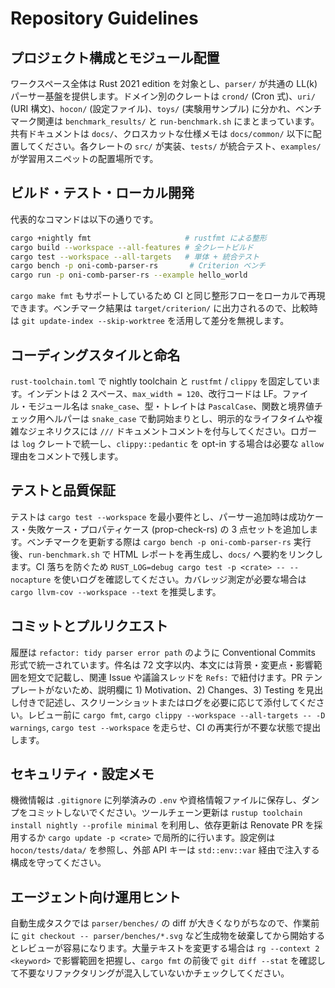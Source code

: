 # Repository Guidelines

## プロジェクト構成とモジュール配置
ワークスペース全体は Rust 2021 edition を対象とし、`parser/` が共通の LL(k) パーサー基盤を提供します。ドメイン別のクレートは `crond/` (Cron 式)、`uri/` (URI 構文)、`hocon/` (設定ファイル)、`toys/` (実験用サンプル) に分かれ、ベンチマーク関連は `benchmark_results/` と `run-benchmark.sh` にまとまっています。共有ドキュメントは `docs/`、クロスカットな仕様メモは `docs/common/` 以下に配置してください。各クレートの `src/` が実装、`tests/` が統合テスト、`examples/` が学習用スニペットの配置場所です。

## ビルド・テスト・ローカル開発
代表的なコマンドは以下の通りです。
```bash
cargo +nightly fmt                     # rustfmt による整形
cargo build --workspace --all-features # 全クレートビルド
cargo test --workspace --all-targets   # 単体 + 統合テスト
cargo bench -p oni-comb-parser-rs       # Criterion ベンチ
cargo run -p oni-comb-parser-rs --example hello_world
```
`cargo make fmt` もサポートしているため CI と同じ整形フローをローカルで再現できます。ベンチマーク結果は `target/criterion/` に出力されるので、比較時は `git update-index --skip-worktree` を活用して差分を無視します。

## コーディングスタイルと命名
`rust-toolchain.toml` で nightly toolchain と `rustfmt` / `clippy` を固定しています。インデントは 2 スペース、`max_width = 120`、改行コードは LF。ファイル・モジュール名は `snake_case`、型・トレイトは `PascalCase`、関数と境界値チェック用ヘルパーは `snake_case` で動詞始まりとし、明示的なライフタイムや複雑なジェネリクスには `///` ドキュメントコメントを付与してください。ロガーは `log` クレートで統一し、`clippy::pedantic` を opt-in する場合は必要な `allow` 理由をコメントで残します。

## テストと品質保証
テストは `cargo test --workspace` を最小要件とし、パーサー追加時は成功ケース・失敗ケース・プロパティケース (prop-check-rs) の 3 点セットを追加します。ベンチマークを更新する際は `cargo bench -p oni-comb-parser-rs` 実行後、`run-benchmark.sh` で HTML レポートを再生成し、`docs/` へ要約をリンクします。CI 落ちを防ぐため `RUST_LOG=debug cargo test -p <crate> -- --nocapture` を使いログを確認してください。カバレッジ測定が必要な場合は `cargo llvm-cov --workspace --text` を推奨します。

## コミットとプルリクエスト
履歴は `refactor: tidy parser error path` のように Conventional Commits 形式で統一されています。件名は 72 文字以内、本文には背景・変更点・影響範囲を短文で記載し、関連 Issue や議論スレッドを `Refs:` で紐付けます。PR テンプレートがないため、説明欄に 1) Motivation、2) Changes、3) Testing を見出し付きで記述し、スクリーンショットまたはログを必要に応じて添付してください。レビュー前に `cargo fmt`, `cargo clippy --workspace --all-targets -- -D warnings`, `cargo test --workspace` を走らせ、CI の再実行が不要な状態で提出します。

## セキュリティ・設定メモ
機微情報は `.gitignore` に列挙済みの `.env` や資格情報ファイルに保存し、ダンプをコミットしないでください。ツールチェーン更新は `rustup toolchain install nightly --profile minimal` を利用し、依存更新は Renovate PR を採用するか `cargo update -p <crate>` で局所的に行います。設定例は `hocon/tests/data/` を参照し、外部 API キーは `std::env::var` 経由で注入する構成を守ってください。

## エージェント向け運用ヒント
自動生成タスクでは `parser/benches/` の diff が大きくなりがちなので、作業前に `git checkout -- parser/benches/*.svg` など生成物を破棄してから開始するとレビューが容易になります。大量テキストを変更する場合は `rg --context 2 <keyword>` で影響範囲を把握し、`cargo fmt` の前後で `git diff --stat` を確認して不要なリファクタリングが混入していないかチェックしてください。
